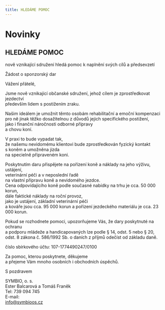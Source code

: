 ```yaml
---
title: HLEDÁME POMOC
---
```

# Novinky

## HLEDÁME POMOC

nově vznikající sdružení hledá pomoc k naplnění svých cílů a předsevzetí  
  
Žádost o sponzorský dar  
  
Vážení přátelé,  
  
Jsme nově vznikající občanské sdružení, jehož cílem je zprostředkovat jezdectví  
především lidem s postižením zraku.  
  
Našim ideálem je umožnit těmto osobám rehabilitační a emoční kompenzaci  
pro ně jinak těžko dosažitelnou z důvodů jejich specifického postižení,  
jako i finanční náročnosti odborné přípravy  
a chovu koní.  
  
V praxi to bude vypadat tak,  
že našemu nevidomému klientovi bude zprostředkován fyzický kontakt  
s koněm a umožněna jízda  
na specielně připraveném koni.  
  
Poskytnutím daru přispějete na pořízení koně a náklady na jeho výživu, ustájení,  
veterinární péči a v neposlední řadě  
na vlastní přípravu koně a nevidomého jezdce.  
Cena odpovídajícího koně podle současné nabídky na trhu je cca. 50 000 korun,  
dále faktické náklady na roční provoz,  
jako je ustájení, základní veterinární péči  
a kováře jsou cca. 95 000 korun a pořízení jezdeckého materiálu je cca. 23 000 korun.  
  
Pokud se rozhodnete pomoci, upozorňujeme Vás, že dary poskytnuté na ochranu  
a podporu mládeže a handicapovaných lze podle § 14, odst. 5 nebo § 20, odst. 8 zákona č. 586/1992 Sb. o daních z příjmů odečíst od základu daně.  
  
číslo sbírkového účtu: 107-1774490247/0100  
  
Za pomoc, kterou poskytnete, děkujeme  
a přejeme Vám mnoho osobních i obchodních úspěchů.  
  
S pozdravem  
  
SYMBIO, o. s.  
Ester Balcarová a Tomáš Franěk  
Tel: 739 094 745  
E-mail:  
[info@symbioos.cz](mailform.php?mail=info@symbioos.cz)